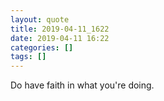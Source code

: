 ```yaml
---
layout: quote
title: 2019-04-11_1622
date: 2019-04-11 16:22
categories: []
tags: []
---
```


Do have faith in what you're doing.